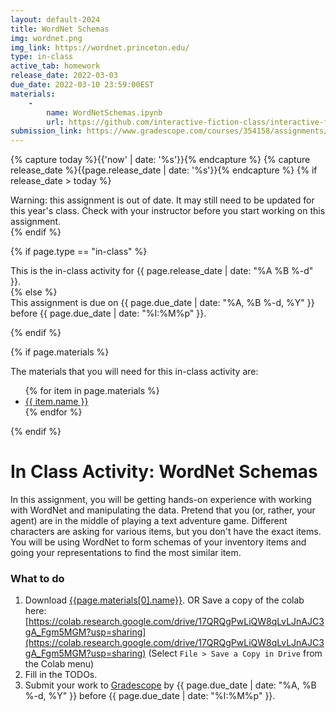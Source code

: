 ```yaml
---
layout: default-2024
title: WordNet Schemas
img: wordnet.png
img_link: https://wordnet.princeton.edu/
type: in-class
active_tab: homework
release_date: 2022-03-03
due_date: 2022-03-10 23:59:00EST
materials:
    - 
        name: WordNetSchemas.ipynb
        url: https://github.com/interactive-fiction-class/interactive-fiction-class.github.io/blob/master/in_class_activities/schemas/WordNetSchemas.ipynb
submission_link: https://www.gradescope.com/courses/354158/assignments/1905780
---
```


<!-- Check whether the assignment is ready to release -->
{% capture today %}{{'now' | date: '%s'}}{% endcapture %}
{% capture release_date %}{{page.release_date | date: '%s'}}{% endcapture %}
{% if release_date > today %} 
<div class="alert alert-danger">
Warning: this assignment is out of date.  It may still need to be updated for this year's class.  Check with your instructor before you start working on this assignment.
</div>
{% endif %}
<!-- End of check whether the assignment is up to date -->



{% if page.type == "in-class" %}
<!-- In class activity -->
<div class="alert alert-info">
This is the in-class activity for {{ page.release_date | date: "%A %B %-d" }}.
</div>
{% else %}
<!-- Homework assignment -->
<div class="alert alert-info">
This assignment is due on {{ page.due_date | date: "%A, %B %-d, %Y" }} before {{ page.due_date | date: "%I:%M%p" }}. 
</div>

{% endif %}

{% if page.materials %}
<div class="alert alert-info">
The materials that you will need for this in-class activity are:
<ul>
{% for item in page.materials %}
<li><a href="{{item.url}}">{{ item.name }}</a></li>
{% endfor %}
</ul>
</div>
{% endif %}



In Class Activity: WordNet Schemas
=============================================================

In this assignment, you will be getting hands-on experience with working with WordNet and manipulating the data.
Pretend that you (or, rather, your agent) are in the middle of playing a text adventure game. Different characters are asking for various items, but you don't have the exact items. You will be using WordNet to form schemas of your inventory items and going your representations to find the most similar item.



### What to do 

1. Download [{{page.materials[0].name}}]({{page.materials[0].url}}). OR Save a copy of the colab here: [https://colab.research.google.com/drive/17QRQgPwLiQW8qLvLJnAJC3gA_Fgm5MGM?usp=sharing](https://colab.research.google.com/drive/17QRQgPwLiQW8qLvLJnAJC3gA_Fgm5MGM?usp=sharing) (Select `File > Save a Copy in Drive` from the Colab menu)
2. Fill in the TODOs.
3. Submit your work to [Gradescope]({{page.submission_link}}) by {{ page.due_date | date: "%A, %B %-d, %Y" }} before {{ page.due_date | date: "%I:%M%p" }}. 


